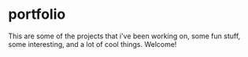 # portfolio
This are some of the projects that i've been working on, some fun stuff, some interesting, and a lot of cool things. Welcome!
